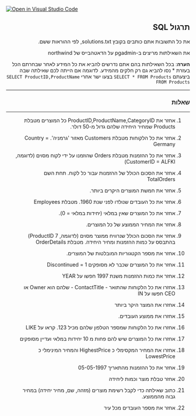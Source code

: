 [![Open in Visual Studio Code](https://classroom.github.com/assets/open-in-vscode-718a45dd9cf7e7f842a935f5ebbe5719a5e09af4491e668f4dbf3b35d5cca122.svg)](https://classroom.github.com/online_ide?assignment_repo_id=11824535&assignment_repo_type=AssignmentRepo)
<div dir="rtl">

## תרגול SQL

את כל התשובות אתם כותבים בקובץ solutions.txt, לפי ההוראות ששם.

את השאילתות מריצים ב-pgadmin על הדאטהבייס של northwind

**הערה**: בכל השאילתות בהם אתם נדרשים להביא את כל המידע לאחר שבחרתם הכל בעזרת * נסו להביא גם רק חלקים מהמידע. 
לדוגמה אם הייתה לכם שאילתה שבה ביצעתם `SELECT * FROM Products`
בצעו ישר אחרי `SELECT ProductID,ProductName FROM Products`

---
### שאלות
---
1. אחזר את ProductID,ProductName,CategoryID כל המוצרים מטבלת Products שמחיר היחידה שלהם גדול מ-50 דולר.
   

2. אחזר את כל הלקוחות מטבלת Customers מאזור 'גרמניה'. Country = Germany
3. אחזר את כל ההזמנות מטבלת Orders שהוזמנו על ידי לקוח מסוים (לדוגמה, CustomerID = ALFKI)
4. אחזר את הסכום הכולל של ההזמנות עבור כל לקוח. תחת השם TotalOrders
5. אחזר את חמשת המוצרים היקרים ביותר.
6. אחזר את כל העובדים שנולדו לפני שנת 1960. מטבלת Employees
7. אחזר את כל המוצרים שאין במלאי (יחידות במלאי = 0).
8. אחזר את המחיר הממוצע של כל המוצרים.
9.  אחזר את הסכום הכולל שנרוויח ממוצר מסוים (לדוגמה, ProductID 7) בהתבסס על כמות ההזמנות ומחיר היחידה. מטבלת OrderDetails
10. אחזר את מספר הקטגוריות המובלטות של המוצרים.
11. אחזר את כל המוצרים שכבר לא מסופקים Discontinued = 1
12. אחזר את כמות ההזמנות משנת 1997 חפשו על YEAR
13. אחזרו את כל הלקוחות שהתואר - ContactTitle - שלהם הוא Owner או CEO חפשו על IN
14. אחזרו את המוצר היקר ביותר 
15. אחזרו את ממוצע העובדים.
16. אחזרו את כל הלקוחות שמספר הטלפון שלהם מכיל 123. קראו על LIKE
17. אחזרו את כל המוצרים שיש להם פחות מ 10 יחידות במלאי ועדיין מסופקים
18. אחזרו את המחיר המקסימלי כ HighestPrice והמחיר המינימלי כ LowestPrice 
19. אחזר את כל ההזמנות מהתאריך 05-05-1997
20. אחזר טבלת מוצר וכמות ליחידה
21. כתוב שאילתה כדי לקבל רשימת מוצרים (מזהה, שם, מחיר יחידה) במחיר גבוה מהממוצע.
22. אחזר את מספר העובדים מכל עיר
</div>